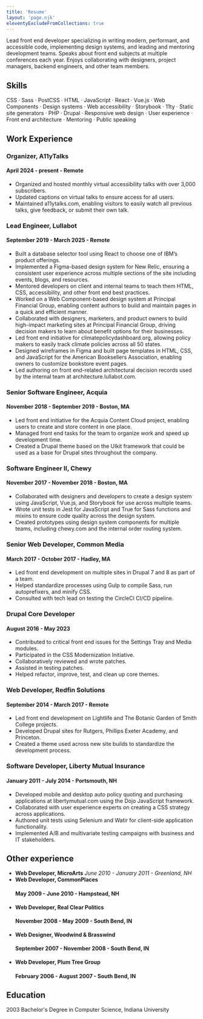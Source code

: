 ```yaml
---
title: 'Resume'
layout: 'page.njk'
eleventyExcludeFromCollections: true
---
```

Lead front end developer specializing in writing modern, performant, and accessible code, implementing design systems, and leading and mentoring development teams. Speaks about front end subjects at multiple conferences each year. Enjoys collaborating with designers, project managers, backend engineers, and other team members.

## Skills
CSS · Sass · PostCSS · HTML · JavaScript · React · Vue.js · Web Components · Design systems · Web accessibility · Storybook · 11ty · Static site generators · PHP · Drupal · Responsive web design · User experience · Front end architecture · Mentoring · Public speaking

## Work Experience
### Organizer, A11yTalks
#### April 2024 - present - Remote
* Organized and hosted monthly virtual accessibility talks with over 3,000 subscribers.
* Updated captions on virtual talks to ensure access for all users.
* Maintained a11ytalks.com, enabling visitors to easily watch all previous talks, give feedback, or submit their own talk.

### Lead Engineer, Lullabot
#### September 2019 - March 2025 - Remote
* Built a database selector tool using React to choose one of IBM’s product offerings.
* Implemented a Figma-based design system for New Relic, ensuring a consistent user experience across multiple sections of the site including events, blogs, and resources.
* Mentored developers on client and internal teams to teach them HTML, CSS, accessibility, and other front end best practices.
* Worked on a Web Component-based design system at Principal Financial Group, enabling content authors to build and maintain pages in a quick and efficient manner.
* Collaborated with designers, marketers, and product owners to build high-impact marketing sites at Principal Financial Group, driving decision makers to learn about benefit options for their businesses.
* Led front end initiative for climatepolicydashboard.org, allowing policy makers to easily track climate policies across all 50 states.
* Designed wireframes in Figma and built page templates in HTML, CSS, and JavaScript for the American Booksellers Association, enabling owners to customize bookstore event pages.
* Led authoring on front end-related architectural decision records used by the internal team at architecture.lullabot.com.

### Senior Software Engineer, Acquia
#### November 2018 - September 2019 - Boston, MA
* Led front end initiative for the Acquia Content Cloud project, enabling users to create and store content in one place.
* Managed front end tasks for the team to organize work and speed up development time.
* Created a Drupal theme based on the UIkit framework that could be used as a base for Drupal sites throughout the company.

### Software Engineer II, Chewy
#### November 2017 - November 2018 - Boston, MA
* Collaborated with designers and developers to create a design system using JavaScript, Vue.js, and Storybook for use across multiple teams.
* Wrote unit tests in Jest for JavaScript and True for Sass functions and mixins to ensure code quality across the design system.
* Created prototypes using design system components for multiple teams, including chewy.com and the internal order routing system.

### Senior Web Developer, Common Media
#### March 2017 - October 2017 - Hadley, MA
* Led front end development on multiple sites in Drupal 7 and 8 as part of a team.
* Helped standardize processes using Gulp to compile Sass, run autoprefixers, and minify CSS.
* Consulted with tech lead on testing the CircleCI CI/CD pipeline.

### Drupal Core Developer
#### August 2016 - May 2023
* Contributed to critical front end issues for the Settings Tray and Media modules.
* Participated in the CSS Modernization Initiative.
* Collaboratively reviewed and wrote patches.
* Assisted in testing patches.
* Helped refactor, improve, test, and clean up core themes.

### Web Developer, Redfin Solutions
#### September 2014 - March 2017 - Remote
* Led front end development on Lightlife and The Botanic Garden of Smith College projects.
* Developed Drupal sites for Rutgers, Phillips Exeter Academy, and Princeton.
* Created a theme used across new site builds to standardize the development process.

### Software Developer, Liberty Mutual Insurance
#### January 2011 - July 2014 - Portsmouth, NH
* Developed mobile and desktop auto policy quoting and purchasing applications at libertymutual.com using the Dojo JavaScript framework.
* Collaborated with user experience experts on creating a CSS strategy across applications.
* Authored unit tests using Selenium and Watir for client-side application functionality.
* Implemented A/B and multivariate testing campaigns with business and IT stakeholders.

## Other experience
* **Web Developer, MicroArts**
  *June 2010 - January 2011 - Greenland, NH*
* **Web Developer, CommonPlaces**
  #### May 2009 - June 2010 - Hampstead, NH
* **Web Developer, Real Clear Politics**
  #### November 2008 - May 2009 - South Bend, IN
* **Web Designer, Woodwind & Brasswind**
  #### September 2007 - November 2008 - South Bend, IN
* **Web Developer, Plum Tree Group**
  #### February 2006 - August 2007 - South Bend, IN

## Education
2003 Bachelor's Degree in Computer Science, Indiana University

